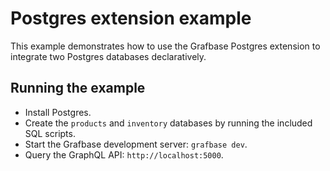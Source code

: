 # Postgres extension example

This example demonstrates how to use the Grafbase Postgres extension to integrate two Postgres databases declaratively.

## Running the example

- Install Postgres.
- Create the `products` and `inventory` databases by running the included SQL scripts.
- Start the Grafbase development server: `grafbase dev`.
- Query the GraphQL API: `http://localhost:5000`.
